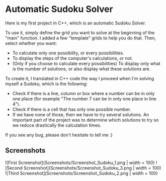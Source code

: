 
# Automatic Sudoku Solver

Here is my first project in C++, which is an automatic Sudoku Solver.

To use it, simply define the grid you want to solve at the beginning of the "main" function. I added a few "template" grids to help you do that. 
Then, select whether you want:
- To calculate only one possibility, or every possibilities.
- To display the steps of the computer's calculations, or not.
- (Only if you choose to calculate every possibilities) To display only what is the number of solutions, or also display what these solutions are.

To create it, I translated in C++ code the way I proceed when I'm solving myself a Sudoku, which is the following:
- Check if there is a line, column or box where a number can be in only one place (for example "The number 7 can be in only one place in line 4").
- Check if there is a cell that has only one possible number.
- If we have none of those, then we have to try several solutions. An important part of the project was to determine which solutions to try so we reduce drastically the calculation times.

If you see any bug, please don't hesitate to tell me :)


## Screenshots

![First Screenshot](Screenshots/Screenshot_Sudoku_1.png | width = 100)
![Second Screenshot](Screenshots/Screenshot_Sudoku_3.png | width = 100)
![Third Screenshot](Screenshots/Screenshot_Sudoku_2.png | width = 100)


